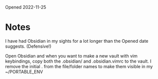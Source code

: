Opened 2022-11-25


# Notes
I have had Obsidian in my sights for a lot longer than the Opened date suggests. (Defensive!)

Open Obsidian and when you want to make a new vault with vim keybindings, copy both the .obsidian/ and .obsidian.vimrc to the vault.
I remove the initial . from the file/folder names to make them visible in my ~/PORTABLE_ENV



